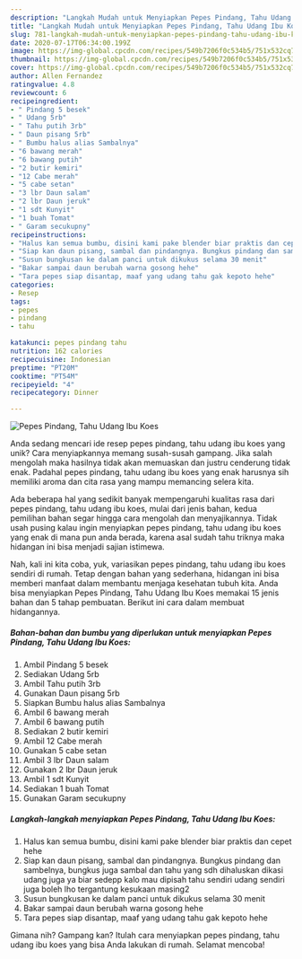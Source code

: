 ```yaml
---
description: "Langkah Mudah untuk Menyiapkan Pepes Pindang, Tahu Udang Ibu Koes, Enak"
title: "Langkah Mudah untuk Menyiapkan Pepes Pindang, Tahu Udang Ibu Koes, Enak"
slug: 781-langkah-mudah-untuk-menyiapkan-pepes-pindang-tahu-udang-ibu-koes-enak
date: 2020-07-17T06:34:00.199Z
image: https://img-global.cpcdn.com/recipes/549b7206f0c534b5/751x532cq70/pepes-pindang-tahu-udang-ibu-koes-foto-resep-utama.jpg
thumbnail: https://img-global.cpcdn.com/recipes/549b7206f0c534b5/751x532cq70/pepes-pindang-tahu-udang-ibu-koes-foto-resep-utama.jpg
cover: https://img-global.cpcdn.com/recipes/549b7206f0c534b5/751x532cq70/pepes-pindang-tahu-udang-ibu-koes-foto-resep-utama.jpg
author: Allen Fernandez
ratingvalue: 4.8
reviewcount: 6
recipeingredient:
- " Pindang 5 besek"
- " Udang 5rb"
- " Tahu putih 3rb"
- " Daun pisang 5rb"
- " Bumbu halus alias Sambalnya"
- "6 bawang merah"
- "6 bawang putih"
- "2 butir kemiri"
- "12 Cabe merah"
- "5 cabe setan"
- "3 lbr Daun salam"
- "2 lbr Daun jeruk"
- "1 sdt Kunyit"
- "1 buah Tomat"
- " Garam secukupny"
recipeinstructions:
- "Halus kan semua bumbu, disini kami pake blender biar praktis dan cepet hehe"
- "Siap kan daun pisang, sambal dan pindangnya. Bungkus pindang dan sambelnya, bungkus juga sambal dan tahu yang sdh dihaluskan dikasi udang juga ya biar sedepp kalo mau dipisah tahu sendiri udang sendiri juga boleh lho tergantung kesukaan masing2"
- "Susun bungkusan ke dalam panci untuk dikukus selama 30 menit"
- "Bakar sampai daun berubah warna gosong hehe"
- "Tara pepes siap disantap, maaf yang udang tahu gak kepoto hehe"
categories:
- Resep
tags:
- pepes
- pindang
- tahu

katakunci: pepes pindang tahu 
nutrition: 162 calories
recipecuisine: Indonesian
preptime: "PT20M"
cooktime: "PT54M"
recipeyield: "4"
recipecategory: Dinner

---
```



![Pepes Pindang, Tahu Udang Ibu Koes](https://img-global.cpcdn.com/recipes/549b7206f0c534b5/751x532cq70/pepes-pindang-tahu-udang-ibu-koes-foto-resep-utama.jpg)

Anda sedang mencari ide resep pepes pindang, tahu udang ibu koes yang unik? Cara menyiapkannya memang susah-susah gampang. Jika salah mengolah maka hasilnya tidak akan memuaskan dan justru cenderung tidak enak. Padahal pepes pindang, tahu udang ibu koes yang enak harusnya sih memiliki aroma dan cita rasa yang mampu memancing selera kita.



Ada beberapa hal yang sedikit banyak mempengaruhi kualitas rasa dari pepes pindang, tahu udang ibu koes, mulai dari jenis bahan, kedua pemilihan bahan segar hingga cara mengolah dan menyajikannya. Tidak usah pusing kalau ingin menyiapkan pepes pindang, tahu udang ibu koes yang enak di mana pun anda berada, karena asal sudah tahu triknya maka hidangan ini bisa menjadi sajian istimewa.


Nah, kali ini kita coba, yuk, variasikan pepes pindang, tahu udang ibu koes sendiri di rumah. Tetap dengan bahan yang sederhana, hidangan ini bisa memberi manfaat dalam membantu menjaga kesehatan tubuh kita. Anda bisa menyiapkan Pepes Pindang, Tahu Udang Ibu Koes memakai 15 jenis bahan dan 5 tahap pembuatan. Berikut ini cara dalam membuat hidangannya.

<!--inarticleads1-->

##### Bahan-bahan dan bumbu yang diperlukan untuk menyiapkan Pepes Pindang, Tahu Udang Ibu Koes:

1. Ambil  Pindang 5 besek
1. Sediakan  Udang 5rb
1. Ambil  Tahu putih 3rb
1. Gunakan  Daun pisang 5rb
1. Siapkan  Bumbu halus alias Sambalnya
1. Ambil 6 bawang merah
1. Ambil 6 bawang putih
1. Sediakan 2 butir kemiri
1. Ambil 12 Cabe merah
1. Gunakan 5 cabe setan
1. Ambil 3 lbr Daun salam
1. Gunakan 2 lbr Daun jeruk
1. Ambil 1 sdt Kunyit
1. Sediakan 1 buah Tomat
1. Gunakan  Garam secukupny




<!--inarticleads2-->

##### Langkah-langkah menyiapkan Pepes Pindang, Tahu Udang Ibu Koes:

1. Halus kan semua bumbu, disini kami pake blender biar praktis dan cepet hehe
1. Siap kan daun pisang, sambal dan pindangnya. Bungkus pindang dan sambelnya, bungkus juga sambal dan tahu yang sdh dihaluskan dikasi udang juga ya biar sedepp kalo mau dipisah tahu sendiri udang sendiri juga boleh lho tergantung kesukaan masing2
1. Susun bungkusan ke dalam panci untuk dikukus selama 30 menit
1. Bakar sampai daun berubah warna gosong hehe
1. Tara pepes siap disantap, maaf yang udang tahu gak kepoto hehe




Gimana nih? Gampang kan? Itulah cara menyiapkan pepes pindang, tahu udang ibu koes yang bisa Anda lakukan di rumah. Selamat mencoba!
